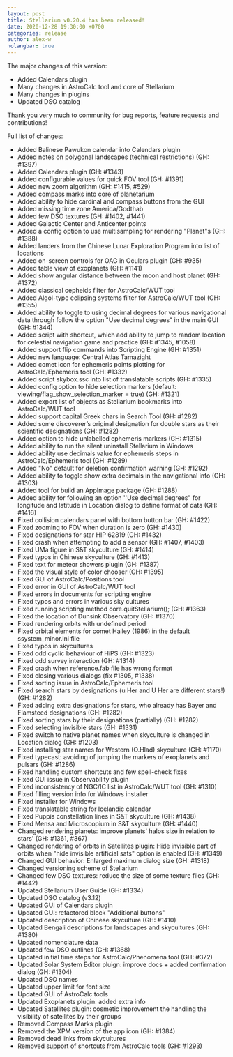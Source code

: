 ```yaml
---
layout: post
title: Stellarium v0.20.4 has been released!
date: 2020-12-28 19:30:00 +0700
categories: release
author: alex-w
nolangbar: true
---
```

The major changes of this version:
- Added Calendars plugin
- Many changes in AstroCalc tool and core of Stellarium
- Many changes in plugins
- Updated DSO catalog

Thank you very much to community for bug reports, feature requests and contributions!

Full list of changes:
- Added Balinese Pawukon calendar into Calendars plugin
- Added notes on polygonal landscapes (technical restrictions) (GH: #1397)
- Added Calendars plugin (GH: #1343)
- Added configurable values for quick FOV tool (GH: #1391)
- Added new zoom algorithm (GH: #1415, #529)
- Added compass marks into core of planetarium
- Added ability to hide cardinal and compass buttons from the GUI
- Added missing time zone America/Godthab
- Added few DSO textures (GH: #1402, #1441)
- Added Galactic Center and Anticenter points
- Added a config option to use multisampling for rendering "Planet"s (GH: #1388)
- Added landers from the Chinese Lunar Exploration Program into list of locations
- Added on-screen controls for OAG in Oculars plugin (GH: #935)
- Added table view of exoplanets (GH: #1141)
- Added show angular distance between the moon and host planet (GH: #1372)
- Added classical cepheids filter for AstroCalc/WUT tool
- Added Algol-type eclipsing systems filter for AstroCalc/WUT tool (GH: #1355)
- Added ability to toggle to using decimal degrees for various navigational data through follow the option "Use decimal degrees" in the main GUI (GH: #1344) 
- Added script with shortcut, which add ability to jump to random location for celestial navigation game and practice (GH: #1345, #1058)
- Added support flip commands into Scripting Engine (GH: #1351)
- Added new language: Central Atlas Tamazight
- Added comet icon for ephemeris points plotting for AstroCalc/Ephemeris tool (GH: #1332)
- Added script skybox.ssc into list of translatable scripts (GH: #1335)
- Added config option to hide selection markers (default: viewing/flag_show_selection_marker = true) (GH: #1321)
- Added export list of objects as Stellarium bookmarks into AstroCalc/WUT tool
- Added support capital Greek chars in Search Tool (GH: #1282)
- Added some discoverer’s original designation for double stars as their scientific designations (GH: #1282)
- Added option to hide unlabelled ephemeris markers (GH: #1315)
- Added ability to run the silent uninstall Stellarium in Windows
- Added ability use decimals value for ephemeris steps in AstroCalc/Ephemeris tool (GH: #1289)
- Added "No" default for deletion confirmation warning (GH: #1292)
- Added ability to toggle show extra decimals in the navigational info (GH: #1303)
- Added tool for build an AppImage package (GH: #1288)
- Added ability for following an option ''Use decimal degrees" for longitude and latitude in Location dialog to define format of data (GH: #1416)
- Fixed collision calendars panel with bottom button bar (GH: #1422)
- Fixed zooming to FOV when duration is zero (GH: #1430)
- Fixed designations for star HIP 62819 (GH: #1432)
- Fixed crash when attempting to add a sensor (GH: #1407, #1403)
- Fixed UMa figure in S&T skyculture (GH: #1414)
- Fixed typos in Chinese skyculture (GH: #1413)
- Fixed text for meteor showers plugin (GH: #1387)
- Fixed the visual style of color chooser (GH: #1395)
- Fixed GUI of AstroCalc/Positions tool
- Fixed error in GUI of AstroCalc/WUT tool
- Fixed errors in documents for scripting engine
- Fixed typos and errors in various sky cultures
- Fixed running scripting method core.quitStellarium(); (GH: #1363)
- Fixed the location of Dunsink Observatory (GH: #1370)
- Fixed rendering orbits with undefined period
- Fixed orbital elements for comet Halley (1986) in the default ssystem_minor.ini file
- Fixed typos in skycultures
- Fixed odd cyclic behaviour of HiPS (GH: #1323)
- Fixed odd survey interaction (GH: #1314)
- Fixed crash when reference.fab file has wrong format
- Fixed closing various dialogs (fix #1305, #1338)
- Fixed sorting issue in AstroCalc/Ephemeris tool
- Fixed search stars by designations (u Her and U Her are different stars!) (GH: #1282)
- Fixed adding extra designations for stars, who already has Bayer and Flamsteed designations (GH: #1282)
- Fixed sorting stars by their designations (partially) (GH: #1282)
- Fixed selecting invisible stars (GH: #1331)
- Fixed switch to native planet names when skyculture is changed in Location dialog (GH: #1203)
- Fixed installing star names for Western (O.Hlad) skyculture (GH: #1170)
- Fixed typecast: avoiding of jumping the markers of exoplanets and pulsars (GH: #1286)
- Fixed handling custom shortcuts and few spell-check fixes
- Fixed GUI issue in Observability plugin
- Fixed inconsistency of NGC/IC list in AstroCalc/WUT tool (GH: #1310)
- Fixed filling version info for Windows installer
- Fixed installer for Windows
- Fixed translatable string for Icelandic calendar
- Fixed Puppis constellation lines in S&T skyculture (GH: #1438)
- Fixed Mensa and Microscopium in S&T skyculture (GH: #1440)
- Changed rendering planets: improve planets' halos size in relation to stars' (GH: #1361, #367)
- Changed rendering of orbits in Satellites plugin: Hide invisible part of orbits when "hide invisible artificial sats" option is enabled (GH: #1349)
- Changed GUI behavior: Enlarged maximum dialog size (GH: #1318)
- Changed versioning scheme of Stellarium
- Changed few DSO textures: reduce the size of some texture files (GH: #1442)
- Updated Stellarium User Guide (GH: #1334)
- Updated DSO catalog (v3.12)
- Updated GUI of Calendars plugin
- Updated GUI: refactored block "Additional buttons"
- Updated description of Chinese skyculture (GH: #1410)
- Updated Bengali descriptions for landscapes and skycultures (GH: #1380)
- Updated nomenclature data
- Updated few DSO outlines (GH: #1368)
- Updated initial time steps for AstroCalc/Phenomena tool (GH: #372)
- Updated Solar System Editor pluign: improve docs + added confirmation dialog (GH: #1304)
- Updated DSO names
- Updated upper limit for font size
- Updated GUI of AstroCalc tools
- Updated Exoplanets plugin: added extra info
- Updated Satellites plugin: cosmetic improvement the handling the visibility of satellites by their groups
- Removed Compass Marks plugin
- Removed the XPM version of the app icon (GH: #1384)
- Removed dead links from skycultures
- Removed support of shortcuts from AstroCalc tools (GH: #1293)
